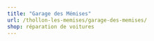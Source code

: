 ```yaml
---
title: "Garage des Mémises"
url: /thollon-les-memises/garage-des-memises/
shop: réparation de voitures
---
```

